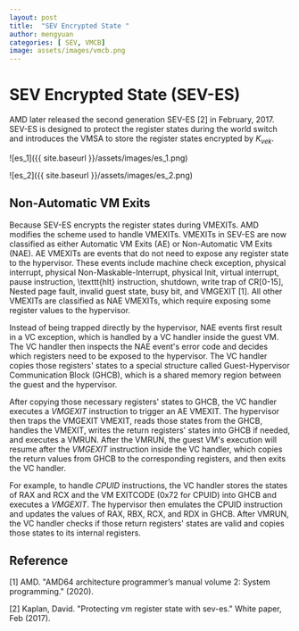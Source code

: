 ```yaml
---
layout: post
title:  "SEV Encrypted State "
author: mengyuan
categories: [ SEV, VMCB]
image: assets/images/vmcb.png
---
```

# SEV Encrypted State (SEV-ES)

AMD later released the second generation SEV-ES [2] in February, 2017. SEV-ES is designed to protect the register states during the world switch and introduces the VMSA to store the register states encrypted by $K_{vek}$. 

![es_1]({{ site.baseurl }}/assets/images/es_1.png)

![es_2]({{ site.baseurl }}/assets/images/es_2.png)

## Non-Automatic VM Exits

Because SEV-ES encrypts the register states during VMEXITs. AMD modifies the scheme used to handle VMEXITs. VMEXITs in SEV-ES  are now classified as either Automatic VM Exits (AE) or Non-Automatic VM Exits (NAE). AE VMEXITs are events that do not need to expose any register state to the hypervisor. These events include machine check exception, physical interrupt, physical Non-Maskable-Interrupt, physical Init, virtual interrupt, pause instruction, \texttt{hlt} instruction, shutdown, write trap of CR[0-15], Nested page fault, invalid guest state, busy bit, and VMGEXIT [1]. All other VMEXITs are classified as NAE VMEXITs, which require exposing some register values to the hypervisor.

Instead of being trapped directly by the hypervisor, NAE events first result in a VC exception, which is handled by a VC handler inside the guest VM. The VC handler then inspects the NAE event's error code and decides which registers need to be exposed to the hypervisor. The VC handler copies those registers' states to a special structure called Guest-Hypervisor Communication Block (GHCB), which is a shared memory region between the guest and the hypervisor. 

After copying those necessary registers' states to GHCB, the VC handler executes a *VMGEXIT* instruction to trigger an AE VMEXIT. The hypervisor then traps the VMGEXIT VMEXIT, reads those states from the GHCB, handles the VMEXIT, writes the return registers' states into GHCB if needed, and executes a VMRUN. After the VMRUN, the guest VM's execution will resume after the *VMGEXIT* instruction inside the VC handler, which copies the return values from GHCB to the corresponding registers, and then exits the VC handler.

For example, to handle *CPUID* instructions, the VC handler stores the states of RAX and RCX and the VM EXITCODE (0x72 for CPUID) into GHCB and executes a *VMGEXIT*. The hypervisor then emulates the CPUID instruction and updates the values of RAX, RBX, RCX, and RDX in GHCB. After VMRUN, the VC handler checks if those return registers' states are valid and copies those states to its internal registers.

## Reference

[1] AMD. "AMD64 architecture programmer’s manual volume 2: System programming." (2020).

[2] Kaplan, David. "Protecting vm register state with sev-es." White paper, Feb (2017).